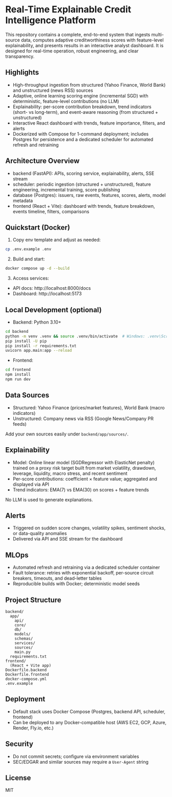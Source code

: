 # Real-Time Explainable Credit Intelligence Platform

This repository contains a complete, end-to-end system that ingests multi-source data, computes adaptive creditworthiness scores with feature-level explainability, and presents results in an interactive analyst dashboard. It is designed for real-time operation, robust engineering, and clear transparency.

## Highlights
- High-throughput ingestion from structured (Yahoo Finance, World Bank) and unstructured (news RSS) sources
- Adaptive, online learning scoring engine (incremental SGD) with deterministic, feature-level contributions (no LLM)
- Explainability: per-score contribution breakdown, trend indicators (short- vs long-term), and event-aware reasoning (from structured + unstructured)
- Interactive React dashboard with trends, feature importance, filters, and alerts
- Dockerized with Compose for 1-command deployment; includes Postgres for persistence and a dedicated scheduler for automated refresh and retraining

## Architecture Overview
- backend (FastAPI): APIs, scoring service, explainability, alerts, SSE stream
- scheduler: periodic ingestion (structured + unstructured), feature engineering, incremental training, score publishing
- database (Postgres): issuers, raw events, features, scores, alerts, model metadata
- frontend (React + Vite): dashboard with trends, feature breakdown, events timeline, filters, comparisons

## Quickstart (Docker)
1. Copy env template and adjust as needed:
```bash
cp .env.example .env
```

2. Build and start:
```bash
docker compose up -d --build
```

3. Access services:
- API docs: http://localhost:8000/docs
- Dashboard: http://localhost:5173

## Local Development (optional)
- Backend: Python 3.10+
```bash
cd backend
python -m venv .venv && source .venv/bin/activate  # Windows: .venv\Scripts\activate
pip install -U pip
pip install -r requirements.txt
uvicorn app.main:app --reload
```

- Frontend:
```bash
cd frontend
npm install
npm run dev
```

## Data Sources
- Structured: Yahoo Finance (prices/market features), World Bank (macro indicators)
- Unstructured: Company news via RSS (Google News/Company PR feeds)

Add your own sources easily under `backend/app/sources/`.

## Explainability
- Model: Online linear model (SGDRegressor with ElasticNet penalty) trained on a proxy risk target built from market volatility, drawdown, leverage, liquidity, macro stress, and recent sentiment
- Per-score contributions: coefficient × feature value; aggregated and displayed via API
- Trend indicators: EMA(7) vs EMA(30) on scores + feature trends

No LLM is used to generate explanations.

## Alerts
- Triggered on sudden score changes, volatility spikes, sentiment shocks, or data-quality anomalies
- Delivered via API and SSE stream for the dashboard

## MLOps
- Automated refresh and retraining via a dedicated scheduler container
- Fault tolerance: retries with exponential backoff, per-source circuit breakers, timeouts, and dead-letter tables
- Reproducible builds with Docker; deterministic model seeds

## Project Structure
```
backend/
  app/
    api/
    core/
    db/
    models/
    schemas/
    services/
    sources/
    main.py
  requirements.txt
frontend/
  (React + Vite app)
Dockerfile.backend
Dockerfile.frontend
docker-compose.yml
.env.example
```

## Deployment
- Default stack uses Docker Compose (Postgres, backend API, scheduler, frontend)
- Can be deployed to any Docker-compatible host (AWS EC2, GCP, Azure, Render, Fly.io, etc.)

## Security
- Do not commit secrets; configure via environment variables
- SEC/EDGAR and similar sources may require a `User-Agent` string

## License
MIT

